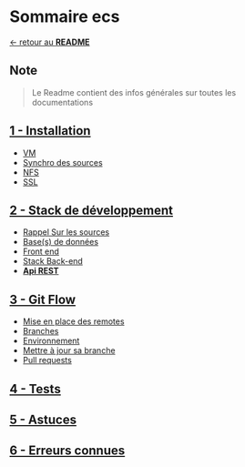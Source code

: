 # Sommaire ecs

<span style="text-align:left;">[&larr; retour au **README**](../README.md)</span>

## Note
> Le Readme contient des infos générales sur toutes les documentations

## [1 - Installation](1Installation.md)

- [VM](1Installation.md#installation-et-lancement-de-la-vm)
- [Synchro des sources](1Installation.md#sources)
- [NFS](1Installation.md#nfs)
- [SSL](1Installation.md#ssl)

## [2 - Stack de développement](2Stack.md)

- [Rappel Sur les sources](2Stack.md#attention)
- [Base(s) de données](2Stack.md#base-de-données)
- [Front end](2Stack.md#stack-front-end)
- [Stack Back-end](2Stack.md#stack-back-end)
- [**Api REST**](2Stack.md#api-rest)

## [3 - Git Flow](3GitFlow.md)

- [Mise en place des remotes](3GitFlow.md#remotes)
- [Branches](3GitFlow.md#branches)
- [Environnement](3GitFlow.md#environments)
- [Mettre à jour sa branche](3GitFlow.md#majbranche)
- [Pull requests](3GitFlow.md#environments)

## [4 - Tests](4Tests.md)

## [5 - Astuces](5Tips.md)

## [6 - Erreurs connues](6KnowedErrors.md)